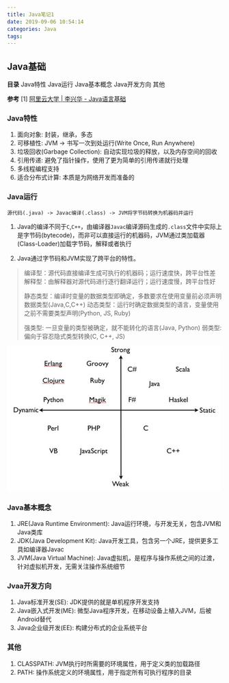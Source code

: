 ```yaml
---
title: Java笔记1
date: 2019-09-06 10:54:14
categories: Java
tags:
---
```

## Java基础
__目录__
Java特性
Java运行
Java基本概念
Java开发方向
其他

__参考__
[1] [阿里云大学 | 李兴华 - Java语言基础](https://edu.aliyun.com/roadmap/java?spm=5176.13345299.1392477.3.63ddf153q7QkVf)

### Java特性
1. 面向对象: 封装，继承，多态
2. 可移植性: JVM -> 书写一次到处运行(Write Once, Run Anywhere) 
3. 垃圾回收(Garbage Collection): 自动实现垃圾的释放，以及内存空间的回收
4. 引用传递: 避免了指针操作，使用了更为简单的引用传递就行处理
5. 多线程编程支持
6. 适合分布式计算: 本质是为网络开发而准备的

### Java运行
    源代码(.java) -> Javac编译(.class) -> JVM将字节码转换为机器码并运行

1. Java的编译不同于`C`,`C++`，由编译器`Javac`编译源码生成的`.class`文件中实际上是字节码(bytecode)，而非可以直接运行的机器码，JVM通过类加载器(Class-Loader)加载字节码，解释或者执行

2. Java通过字节码和JVM实现了跨平台的特性。

> 编译型：源代码直接编译生成可执行的机器码；运行速度快，跨平台性差
> 解释型：由解释器对源代码进行逐行翻译运行；运行速度慢，跨平台性好
> 
> 静态类型：编译时变量的数据类型即确定，多数要求在使用变量前必须声明数据类型(Java,C,C++)
> 动态类型：运行时确定数据类型的语言，变量使用之前不需要类型声明(Python, JS, Ruby)
> 
> 强类型: 一旦变量的类型被确定，就不能转化的语言(Java, Python)
> 弱类型: 偏向于容忍隐式类型转换(C, C++, JS)

<!-- more -->

![不同类型语言](Java笔记1/language.jpg)

### Java基本概念
1. JRE(Java Runtime Environment): Java运行环境，与开发无关，包含JVM和Java类库  
2. JDK(Java Development Kit): Java开发工具，包含另一个JRE，提供更多工具如编译器Javac  
3. JVM(Java Virtual Machine): Java虚拟机，是程序与操作系统之间的过渡，针对虚拟机开发，无需关注操作系统细节  

### Jvaa开发方向
1. Java标准开发(SE): JDK提供的就是单机程序开发支持
2. Java嵌入式开发(ME): 微型Java程序开发，在移动设备上植入JVM，后被Android替代
3. Java企业级开发(EE): 构建分布式的企业系统平台

### 其他
1. CLASSPATH: JVM执行时所需要的环境属性，用于定义类的加载路径
2. PATH: 操作系统定义的环境属性，用于指定所有可执行程序的目录
